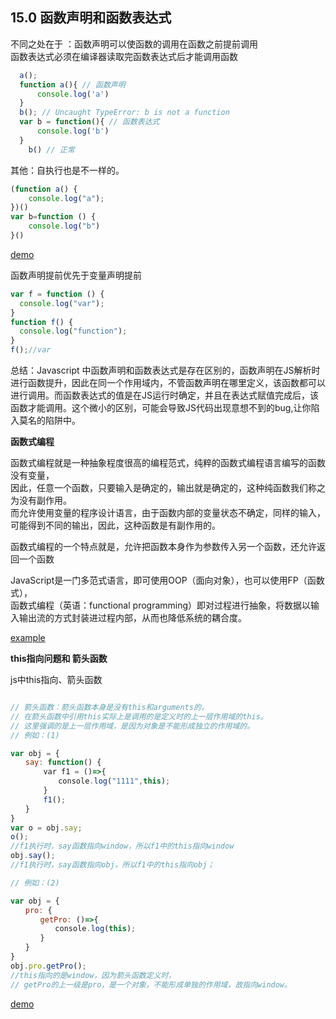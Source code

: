 
## 15.0 函数声明和函数表达式
  不同之处在于 ：函数声明可以使函数的调用在函数之前提前调用 <br>
      函数表达式必须在编译器读取完函数表达式后才能调用函数  <br>
  ```js
    a();
  	function a(){ // 函数声明
  		console.log('a')
  	}
  	b(); // Uncaught TypeError: b is not a function
  	var b = function(){ // 函数表达式
  		console.log('b')
  	}
      b() // 正常
  ```
  其他：自执行也是不一样的。
  ```js
  (function a() {
      console.log("a");
  })()
  var b=function () {
      console.log("b")
  }()
  ```
  [demo](http://www.zliel.top/vpdemo/js-demo/js-f/f1.html)  <br>

  函数声明提前优先于变量声明提前
```js
var f = function () {
  console.log("var");
}
function f() {
  console.log("function");
}
f();//var
```
  总结：Javascript 中函数声明和函数表达式是存在区别的，函数声明在JS解析时进行函数提升，因此在同一个作用域内，不管函数声明在哪里定义，该函数都可以进行调用。而函数表达式的值是在JS运行时确定，并且在表达式赋值完成后，该函数才能调用。这个微小的区别，可能会导致JS代码出现意想不到的bug,让你陷入莫名的陷阱中。

**函数式编程**

函数式编程就是一种抽象程度很高的编程范式，纯粹的函数式编程语言编写的函数没有变量， <br>
因此，任意一个函数，只要输入是确定的，输出就是确定的，这种纯函数我们称之为没有副作用。 <br>
而允许使用变量的程序设计语言，由于函数内部的变量状态不确定，同样的输入，可能得到不同的输出，因此，这种函数是有副作用的。 <br>

函数式编程的一个特点就是，允许把函数本身作为参数传入另一个函数，还允许返回一个函数 <br>

JavaScript是一门多范式语言，即可使用OOP（面向对象），也可以使用FP（函数式），<br>
函数式编程（英语：functional programming）即对过程进行抽象，将数据以输入输出流的方式封装进过程内部，从而也降低系统的耦合度。

[example](https://www.cnblogs.com/Darlietoothpaste/p/10633550.html)  <br>

**this指向问题和 箭头函数**

js中this指向、箭头函数
```js

// 箭头函数：箭头函数本身是没有this和arguments的，
// 在箭头函数中引用this实际上是调用的是定义时的上一层作用域的this。
// 这里强调的是上一层作用域，是因为对象是不能形成独立的作用域的。
// 例如：(1)

var obj = {
　　say: function() {
    　　var f1 = ()=>{
    　　　　console.log("1111",this);
    　　}
    　　f1();
　　}
}
var o = obj.say;
o();
//f1执行时，say函数指向window，所以f1中的this指向window
obj.say();
//f1执行时，say函数指向obj，所以f1中的this指向obj；

// 例如：(2)

var obj = {
　　pro: {
　　　　getPro: ()=>{
　　　　　　console.log(this);
　　　　}
　　}
}
obj.pro.getPro();
//this指向的是window，因为箭头函数定义时，
// getPro的上一级是pro，是一个对象，不能形成单独的作用域，故指向window。
```
[demo](http://www.zliel.top/vpdemo/js-demo/js-this/this1.html)  <br>
